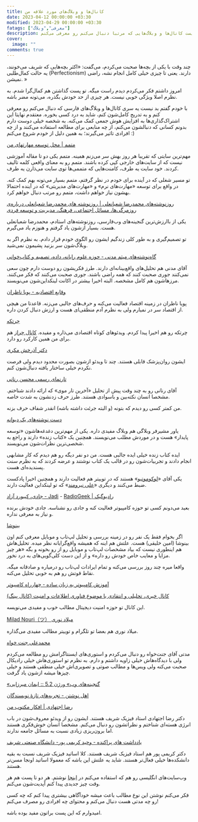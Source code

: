 ```yaml
---
title: کانال‌ها و وبلاگ‌های مورد علاقه‌ من
date: 2023-04-12 00:00:00 +03:30
modified: 2023-04-29 00:00:00 +03:30
fatags: ["معرفی","وبلاگ"]
description: در این پست کانال‌ها و وبلاگ‌هایی که مرتبا دنبال می‌کنم رو معرفی می‌کنم. 
cover:
  image: ""
comments: true
---
```


چند وقت با یکی از بچه‌ها صحبت می‌کردم، می‌گفت: «اکثر بچه‌هایی که شریف می‌خونند، یه حالت کمال‌طلبی (Perfectionism) دارند. یعنی تا چیزی خیلی کامل انجام نشه، راضی نمیشن. »

امروز داشتم فکر می‌کردم دیدم راست میگه. تو پست گذاشتن هم کمال‌گرا شدم. به نظرم اصلا ویژگی خوبی نیست. هر چیزی از حد خودش بگذره، می‌تونه مضر باشه. 

با خودم گفتم بد نیست یه سری کانال‌ها و وبلاگ‌های فارسی که دنبال می‌کنم رو معرفی کنم و به تدریج کامل‌شون کنم، شاید به درد کسی بخوره. معتقدم نهایتا این اشتراک‌گذاری‌ها به افزایش هوش جمعی کمک می‌کنه. به شخصه خیلی دوست دارم بدونم کسانی که دنبالشون می‌کنم، از چه منابعی برای مطالعه استفاده می‌کنند و از چه افرادی تاثیر می‌گیرند؛ به همین دلیل از خودم شروع می‌کنم :)

[متمم | محل توسعه مهارتهای من](https://motamem.org/)

مهم‌ترین سایتی که تقریبا هر روز بهش سر می‌زنم همینه. متمم یکی دو تا مقاله آموزشی نیست که از سایت‌های خارجی کپی کرده باشند. متمم رو به معنای واقعی کلمه تالیف کردند. خود سایت یه طرف، کامنت‌هایی که متممی‌ها توی سایت می‌ذارن یه طرف. 

تو مسیر شغلی که در آینده برای خودم در نظر گرفتم، متمم بسیار می‌تونه بهم کمک کنه. در واقع برای توسعه «مهارت‌های نرم» و «مهارت‌های مدیریتی» که در آینده احتمالا بهشون نیاز خواهم داشت، متمم رو مرتب دنبال خواهم کرد. 

[روزنوشته‌های محمدرضا شعبانعلی | روزنوشته های محمدرضا شعبانعلی درباره‌ی روزمرگی‌ها، مسائل اجتماعی، فرهنگ، مدیریت و توسعه فردی](https://mrshabanali.com/)

یکی از باارزش‌ترین گنجینه‌های وب‌فارسی، روزنوشته‌های استادم، محمدرضا شعبانعلی هست. بسیار ازشون یاد گرفتم و هنوزم یاد می‌گیرم. 

تو تصمیم‌گیری و به طور کلی زندگیم ایشون رو الگوی خودم قرار دادم. به نظرم اگر به وبلاگ‌شون سر بزنید پشیمون نمی‌شید. 

[گاه‌نوشته‌های میثم مدنی - حوزه علوم رایانه، داده، تصمیم و کتاب‌خوانی](https://blog.madani.pro/)

آقای مدنی هم تحلیل‌های واقع‌بینانه‌ای دارند. طرز فکریشون رو دوست دارم چون سعی نمی‌کنند جوری صحبت کنند که همه راضی باشند. جوری صحبت می‌کنند که فکر می‌کنند. مرزهاشون هم کامل مشخصه. البته اخیرا بیشتر در اکانت لینکداین‌شون می‌نویسند. 

[وقایع اقتصادیه - پویا ناظران](https://t.me/Economics_and_Finance)

پویا ناظران در زمینه اقتصاد فعالیت می‌کنه و حرف‌های جالبی می‌زنه. قاعدتا من هیچی از اقتصاد سر در نمیارم ولی به نظرم آدم منطقی‌ای هست و ارزش دنبال کردن داره. 

[چرتکه](https://t.me/chortkeh_media)

چرتکه رو هم اخیرا پیدا کردم. ویدئوهای کوتاه اقتصادی می‌ذاره و مفیده. [کانال چراز](https://t.me/choraz) هم برای من همین کارکرد رو دارد. 

[دکتر آذرخش مکری](https://t.me/DrAzarakhshMokri)

ایشون روان‌پزشک قابلی هستند. چند تا ویدئو ازشون بصورت محدود دیدم ولی فرصت نکردم خیلی ساختار یافته دنبال‌شون کنم. 

[تارنمای رسمی محسن رنانی](http://renani.net/)

آقای رنانی رو به چند وقت پیش از تحلیل «آخرین تار موی» که ارائه دادند شناختم. مشخصا انسان نکته‌بین و باسوادی هستند. طرز حرف‌ زدنشون به شدت خاصه. 

من کمتر کسی رو دیدم که بتونه (و البته جرئت داشته باشه) انقدر شفاف حرف بزنه. 

[دست نوشته‌های یک دیوانه](https://moshirfar.com/)

یاور مشیرفر وبلاگی هم وبلاگ مفیدی داره. یکی از مهم‌ترین دغدغه‌هاشون «توسعه پایدار» هست و در موردش مطلب می‌نویسند. همچنین یک «کتاب زنده» دارند و راجع به شخصی‌ترین نظرات‌شون می‌نویسند. 

ایده کتاب‌ زنده خیلی ایده جالبی هست. من دو نفر دیگه رو هم دیدم که کار مشابهی انجام دادند و تجربیات‌شون رو در قالب یک کتاب نوشتند و عرضه کردند که به نظرم سنت پسندیده‌ای هست. 

یکی آقای «[لوکوموتیو](https://www.locomo.tips/)» هستند که در توییتر هم فعالیت دارند و همچنین اخیرا پادکست ضبط می‌کنند و دیگری «[علی نیرومند](https://www.linkedin.com/in/aliniroomandrad/)» که تو لینکداین فعالیت دارند.

[جادی، کیبورد آزاد - Jadi](https://t.me/jadinet) - [RadioGeek | رادیوگیک](https://t.me/jadiradio)

بعید می‌دونم کسی تو حوزه کامپیوتر فعالیت کنه و جادی رو نشناسه. جادی خودش برنده و نیاز به معرفی نداره. 

[بینوشا](https://www.aparat.com/Binoshacast/) 

اگر بخوام فقط یک نفر رو در زمینه بررسی و تحلیل لپ‌تاب و موبایل معرفی کنم اون بینوشا (امین خلیقی) هست. علتش هم اینه که همیشه واقع‌گرایانه نظر میده. تحلیل‌هاش هم اینطوری نیست که بیاد مشخصات لپ‌تاب و موبایل رو از رو بخونه و بگه «هر چیز مزایا و معایب خاص خودش رو داره» و از این دست کلی‌گویی‌های به درد نخور. 

واقعا میره چند روز بررسی می‌کنه و تمام ایرادات لپ‌تاب رو درمیاره و صادقانه میگه. نقاط قوتش رو هم به خوبی تحلیل می‌کنه. 

[آموزش کامپیوتر به زبان ساده - چهارراه کامپیوتر](https://4rahecomputer.com/)

[کانال خبری، تحلیلی و انتقادی با موضوع فناوری اطلاعات و امنیت (کانال پینگ)](https://t.me/PingChannel)

این کانال تو حوزه امنیت دیجیتال مطالب خوب و مفیدی می‌نویسه.

[Milad Nouri（ツ） میلاد نوری](https://t.me/MiladNouriChannel)

میلاد نوری هم بعضا تو تلگرام و توییتر مطالب مفیدی می‌گذاره. 

[محمدعلی جنت خواه](https://t.me/jannatkhah_ir)

مدتی آقای جنت‌خواه رو دنبال می‌کردم و استوری‌های ایسنتاگرامش رو مطالعه می‌کردم ولی با دیدگاه‌هاش خیلی زاویه داشتم و دارم. به نظرم تو استوری‌هاش خیلی رادیکال صحبت می‌کنه ولی ویس‌ها و مطالب صوتی و تصویری‌اش خیلی منطقی هستند و خیلی چیزها میشه ازشون یاد گرفت. 

[«گنجینه‌های وب» ورژن 5.2 :: ایمان میرزایی](https://iiman.blog.ir/page/%DA%AF%D9%84%DA%86%DB%8C%D9%86-%D9%81%D8%B6%D8%A7%DB%8C-%D9%88%D8%A8)

[اهل‌ نوشتن - تجربه‌های تازۀ نویسندگان](https://ahleneveshtan.ir/)

[رضا اجتهادی | افکار مکتوب من](https://t.me/RezaEjtehadi)

دکتر رضا اجتهادی استاد فیزیک شریف هستند. ایشون رو از ویدئو معروف‌شون در باب انرژی هسته‌ای شناختم و نظراتشون رو دنبال می‌کنم. مشخصا انسان خوش‌فکری هستند اما برون‌ریزی زیادی نسبت به مسائل جامعه ندارند. 

[یادداشت های پراکنده - وحید کریمی پور- دانشگاه صنعتی شریف](https://t.me/vahidkarimipour)

دکتر کریمی پور هم استاد فیزیک شریف هستند. کلا اساتید فیزیک شریف نسبت به بقیه دانشکده‌ها خیلی فعال‌تر هستند. شاید یه علتش این باشه که معمولا اساتید اونجا مسن‌تر هستند.

وب‌سایت‌های انگلیسی رو هم که استفاده می‌‌کنم در [اینجا](https://amirpourmand.ir/posts/2021/useful-sites/) نوشتم. هر دو تا پست هم هر وقت چیز جدیدی پیدا کنم آپدیت‌شون می‌کنم.

فکر می‌کنم نوشتن این نوع مطالب باعث میشه خودآگاهی بیشتری پیدا کنم که چه کسی رو چه مدتی هست دنبال می‌کنم و محتوای چه افرادی رو مصرف می‌کنم! 

امیدوارم که این پست براتون مفید بوده باشه. 